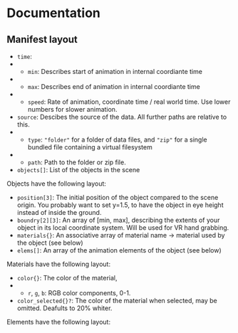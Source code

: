 
# Documentation

## Manifest layout

- `time`:
- - `min`: Describes start of animation in internal coordiante time
- - `max`: Describes end of animation in internal coordiante time
- - `speed`: Rate of animation, coordinate time / real world time. Use lower numbers for slower animation.
- `source`: Descibes the source of the data. All further paths are relative to this.
- - `type`: `"folder"` for a folder of data files, and `"zip"` for a single bundled file containing a virtual filesystem
- - `path`: Path to the folder or zip file.
- `objects[]`: List of the objects in the scene

Objects have the following layout:
- `position[3]`: The initial position of the object compared to the scene origin. You probably want to set y=1.5, to have the object in eye height instead of inside the ground.
- `boundry[2][3]`: An array of [min, max], describing the extents of your object in its local coordinate system. Will be used for VR hand grabbing.
- `materials{}`: An associative array of material name -> material used by the object (see below)
- `elems[]`: An array of the animation elements of the object (see below)

Materials have the following layout:
- `color{}`: The color of the material, 
- - `r`, `g`, `b`: RGB color components, 0-1.
- `color_selected{}?`: The color of the material when selected, may be omitted. Deafults to 20% whiter.

Elements have the following layout:
